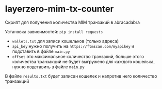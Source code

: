 # layerzero-mim-tx-counter

Скрипт для получения количества MIM транзакий в abracadabra

Установка зависимостей: ```pip install requests```

- `wallets.txt` для записи кошельков (только адреса)
- `api_key` нужно получить на `https://ftmscan.com/myapikey` и подставить в файле `main.py`
- `offset` это максимальное количество транзакий, больше этого количества транзакций не будет выгружено для каждого кошелька, нужно подставить в файле `main.py`

В файле `results.txt` будет записан кошелек и напротив него количество транзакций